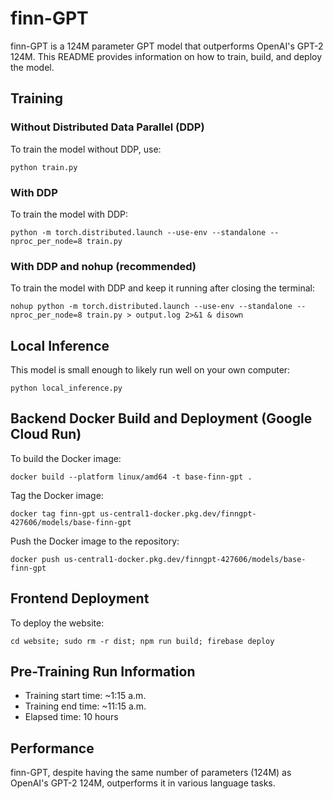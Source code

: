 # finn-GPT

finn-GPT is a 124M parameter GPT model that outperforms OpenAI's GPT-2 124M. This README provides information on how to train, build, and deploy the model.

## Training

### Without Distributed Data Parallel (DDP)

To train the model without DDP, use:

```
python train.py
```

### With DDP

To train the model with DDP:

```
python -m torch.distributed.launch --use-env --standalone --nproc_per_node=8 train.py
```

### With DDP and nohup (recommended)

To train the model with DDP and keep it running after closing the terminal:

```
nohup python -m torch.distributed.launch --use-env --standalone --nproc_per_node=8 train.py > output.log 2>&1 & disown
```

## Local Inference

This model is small enough to likely run well on your own computer:

```
python local_inference.py
```

## Backend Docker Build and Deployment (Google Cloud Run)

To build the Docker image:

```
docker build --platform linux/amd64 -t base-finn-gpt .
```

Tag the Docker image:

```
docker tag finn-gpt us-central1-docker.pkg.dev/finngpt-427606/models/base-finn-gpt
```

Push the Docker image to the repository:

```
docker push us-central1-docker.pkg.dev/finngpt-427606/models/base-finn-gpt
```

## Frontend Deployment

To deploy the website:

```
cd website; sudo rm -r dist; npm run build; firebase deploy
```

## Pre-Training Run Information

- Training start time: ~1:15 a.m.
- Training end time: ~11:15 a.m.
- Elapsed time: 10 hours

## Performance

finn-GPT, despite having the same number of parameters (124M) as OpenAI's GPT-2 124M, outperforms it in various language tasks.